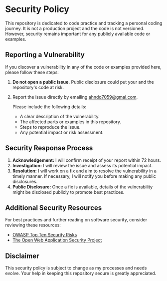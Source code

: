 # Security Policy

This repository is dedicated to code practice and tracking a personal coding journey. It is not a production project and the code is not versioned. However, security remains important for any publicly available code or examples.

## Reporting a Vulnerability

If you discover a vulnerability in any of the code or examples provided here, please follow these steps:
1. **Do not open a public issue.** Public disclosure could put your and the repository's code at risk.
2. Report the issue directly by emailing [ahndo7059@gmal.com](mailto:ahndo7059@gmal.com).
   
   Please include the following details:
   - A clear description of the vulnerability.
   - The affected parts or examples in this repository.
   - Steps to reproduce the issue.
   - Any potential impact or risk assessment.

## Security Response Process

1. **Acknowledgement:** I will confirm receipt of your report within 72 hours.
2. **Investigation:** I will review the issue and assess its potential impact.
3. **Resolution:** I will work on a fix and aim to resolve the vulnerability in a timely manner. If necessary, I will notify you before making any public disclosures.
4. **Public Disclosure:** Once a fix is available, details of the vulnerability might be disclosed publicly to promote best practices.

## Additional Security Resources

For best practices and further reading on software security, consider reviewing these resources:
- [OWASP Top Ten Security Risks](https://owasp.org/www-project-top-ten/)
- [The Open Web Application Security Project](https://owasp.org)

## Disclaimer

This security policy is subject to change as my processes and needs evolve. Your help in keeping this repository secure is greatly appreciated.
